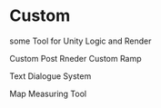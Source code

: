 # Custom
some Tool for Unity 
Logic and Render

Custom Post
Rneder 
Custom Ramp

Text
Dialogue System

Map
Measuring Tool
